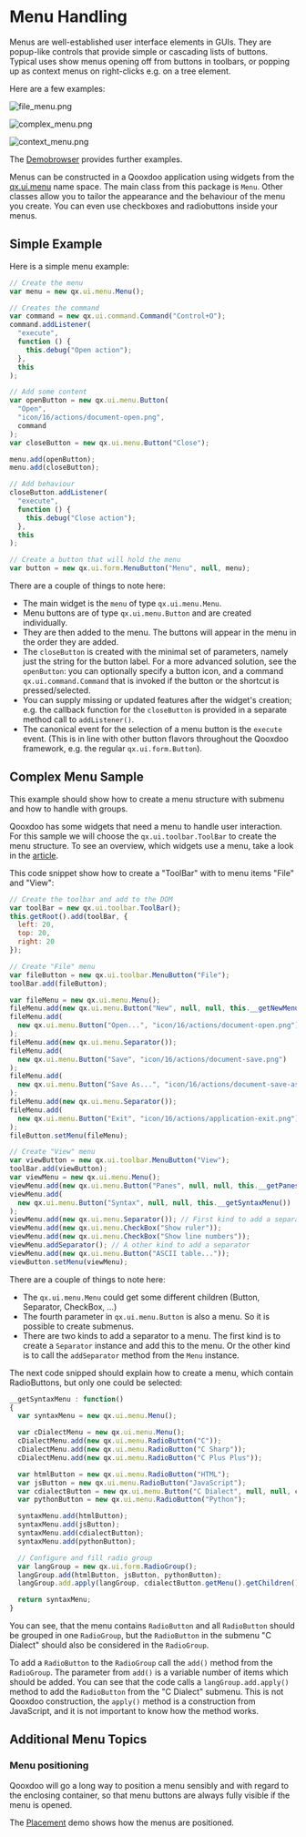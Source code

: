 # Menu Handling

Menus are well-established user interface elements in GUIs. They are popup-like
controls that provide simple or cascading lists of buttons. Typical uses show
menus opening off from buttons in toolbars, or popping up as context menus on
right-clicks e.g. on a tree element.

Here are a few examples:

![file_menu.png](menus/file_menu.png)

![complex_menu.png](menus/complex_menu.png)

![context_menu.png](menus/context_menu.png)

The [Demobrowser](apps://demobrowser/#widget~Menu.html) provides further
examples.

Menus can be constructed in a Qooxdoo application using widgets from the
[qx.ui.menu](apps://apiviewer/#qx.ui.menu) name space. The main class from this
package is `Menu`. Other classes allow you to tailor the appearance and the
behaviour of the menu you create. You can even use checkboxes and radiobuttons
inside your menus.

## Simple Example

Here is a simple menu example:

```javascript
// Create the menu
var menu = new qx.ui.menu.Menu();

// Creates the command
var command = new qx.ui.command.Command("Control+O");
command.addListener(
  "execute",
  function () {
    this.debug("Open action");
  },
  this
);

// Add some content
var openButton = new qx.ui.menu.Button(
  "Open",
  "icon/16/actions/document-open.png",
  command
);
var closeButton = new qx.ui.menu.Button("Close");

menu.add(openButton);
menu.add(closeButton);

// Add behaviour
closeButton.addListener(
  "execute",
  function () {
    this.debug("Close action");
  },
  this
);

// Create a button that will hold the menu
var button = new qx.ui.form.MenuButton("Menu", null, menu);
```

There are a couple of things to note here:

- The main widget is the `menu` of type `qx.ui.menu.Menu`.
- Menu buttons are of type `qx.ui.menu.Button` and are created individually.
- They are then added to the menu. The buttons will appear in the menu in the
  order they are added.
- The `closeButton` is created with the minimal set of parameters, namely just
  the string for the button label. For a more advanced solution, see the
  `openButton`: you can optionally specify a button icon, and a command
  `qx.ui.command.Command` that is invoked if the button or the shortcut is
  pressed/selected.
- You can supply missing or updated features after the widget's creation; e.g.
  the callback function for the `closeButton` is provided in a separate method
  call to `addListener()`.
- The canonical event for the selection of a menu button is the `execute` event.
  (This is in line with other button flavors throughout the Qooxdoo framework,
  e.g. the regular `qx.ui.form.Button`).

## Complex Menu Sample

This example should show how to create a menu structure with submenu and how to
handle with groups.

Qooxdoo has some widgets that need a menu to handle user interaction. For this
sample we will choose the `qx.ui.toolbar.ToolBar` to create the menu structure.
To see an overview, which widgets use a menu, take a look in the [article](../widget/menu.md#description).

This code snippet show how to create a "ToolBar" with to menu items "File" and
"View":

```javascript
// Create the toolbar and add to the DOM
var toolBar = new qx.ui.toolbar.ToolBar();
this.getRoot().add(toolBar, {
  left: 20,
  top: 20,
  right: 20
});

// Create "File" menu
var fileButton = new qx.ui.toolbar.MenuButton("File");
toolBar.add(fileButton);

var fileMenu = new qx.ui.menu.Menu();
fileMenu.add(new qx.ui.menu.Button("New", null, null, this.__getNewMenu()));
fileMenu.add(
  new qx.ui.menu.Button("Open...", "icon/16/actions/document-open.png")
);
fileMenu.add(new qx.ui.menu.Separator());
fileMenu.add(
  new qx.ui.menu.Button("Save", "icon/16/actions/document-save.png")
);
fileMenu.add(
  new qx.ui.menu.Button("Save As...", "icon/16/actions/document-save-as.png")
);
fileMenu.add(new qx.ui.menu.Separator());
fileMenu.add(
  new qx.ui.menu.Button("Exit", "icon/16/actions/application-exit.png")
);
fileButton.setMenu(fileMenu);

// Create "View" menu
var viewButton = new qx.ui.toolbar.MenuButton("View");
toolBar.add(viewButton);
var viewMenu = new qx.ui.menu.Menu();
viewMenu.add(new qx.ui.menu.Button("Panes", null, null, this.__getPanesMenu()));
viewMenu.add(
  new qx.ui.menu.Button("Syntax", null, null, this.__getSyntaxMenu())
);
viewMenu.add(new qx.ui.menu.Separator()); // First kind to add a separator
viewMenu.add(new qx.ui.menu.CheckBox("Show ruler"));
viewMenu.add(new qx.ui.menu.CheckBox("Show line numbers"));
viewMenu.addSeparator(); // A other kind to add a separator
viewMenu.add(new qx.ui.menu.Button("ASCII table..."));
viewButton.setMenu(viewMenu);
```

There are a couple of things to note here:

- The `qx.ui.menu.Menu` could get some different children (Button, Separator,
  CheckBox, ...)
- The fourth parameter in `qx.ui.menu.Button` is also a menu. So it is possible
  to create submenus.
- There are two kinds to add a separator to a menu. The first kind is to create
  a `Separator` instance and add this to the menu. Or the other kind is to call
  the `addSeparator` method from the `Menu` instance.

The next code snipped should explain how to create a menu, which contain
RadioButtons, but only one could be selected:

```javascript
__getSyntaxMenu : function()
{
  var syntaxMenu = new qx.ui.menu.Menu();

  var cDialectMenu = new qx.ui.menu.Menu();
  cDialectMenu.add(new qx.ui.menu.RadioButton("C"));
  cDialectMenu.add(new qx.ui.menu.RadioButton("C Sharp"));
  cDialectMenu.add(new qx.ui.menu.RadioButton("C Plus Plus"));

  var htmlButton = new qx.ui.menu.RadioButton("HTML");
  var jsButton = new qx.ui.menu.RadioButton("JavaScript");
  var cdialectButton = new qx.ui.menu.Button("C Dialect", null, null, cDialectMenu);
  var pythonButton = new qx.ui.menu.RadioButton("Python");

  syntaxMenu.add(htmlButton);
  syntaxMenu.add(jsButton);
  syntaxMenu.add(cdialectButton);
  syntaxMenu.add(pythonButton);

  // Configure and fill radio group
  var langGroup = new qx.ui.form.RadioGroup();
  langGroup.add(htmlButton, jsButton, pythonButton);
  langGroup.add.apply(langGroup, cdialectButton.getMenu().getChildren());

  return syntaxMenu;
}
```

You can see, that the menu contains `RadioButton` and all `RadioButton` should
be grouped in one `RadioGroup`, but the `RadioButton` in the submenu "C Dialect"
should also be considered in the `RadioGroup`.

To add a `RadioButton` to the `RadioGroup` call the `add()` method from the
`RadioGroup`. The parameter from `add()` is a variable number of items which
should be added. You can see that the code calls a `langGroup.add.apply()`
method to add the `RadioButton` from the "C Dialect" submenu. This is not Qooxdoo
construction, the `apply()` method is a construction from JavaScript, and it is
not important to know how the method works.

## Additional Menu Topics

### Menu positioning

Qooxdoo will go a long way to position a menu sensibly and with regard to the
enclosing container, so that menu buttons are always fully visible if the menu
is opened.

The [Placement](apps://demobrowser/#ui~Placement.html) demo shows how the menus
are positioned.
